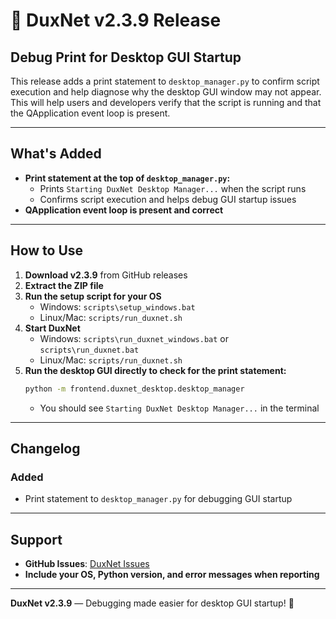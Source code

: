 # 🚀 DuxNet v2.3.9 Release

## Debug Print for Desktop GUI Startup

This release adds a print statement to `desktop_manager.py` to confirm script execution and help diagnose why the desktop GUI window may not appear. This will help users and developers verify that the script is running and that the QApplication event loop is present.

---

## What's Added

- **Print statement at the top of `desktop_manager.py`:**
  - Prints `Starting DuxNet Desktop Manager...` when the script runs
  - Confirms script execution and helps debug GUI startup issues
- **QApplication event loop is present and correct**

---

## How to Use

1. **Download v2.3.9** from GitHub releases
2. **Extract the ZIP file**
3. **Run the setup script for your OS**
   - Windows: `scripts\setup_windows.bat`
   - Linux/Mac: `scripts/run_duxnet.sh`
4. **Start DuxNet**
   - Windows: `scripts\run_duxnet_windows.bat` or `scripts\run_duxnet.bat`
   - Linux/Mac: `scripts/run_duxnet.sh`
5. **Run the desktop GUI directly to check for the print statement:**
   ```cmd
   python -m frontend.duxnet_desktop.desktop_manager
   ```
   - You should see `Starting DuxNet Desktop Manager...` in the terminal

---

## Changelog

### Added
- Print statement to `desktop_manager.py` for debugging GUI startup

---

## Support
- **GitHub Issues**: [DuxNet Issues](https://github.com/ducks-github/DuxNet/issues)
- **Include your OS, Python version, and error messages when reporting**

---

**DuxNet v2.3.9** — Debugging made easier for desktop GUI startup! 🚀 